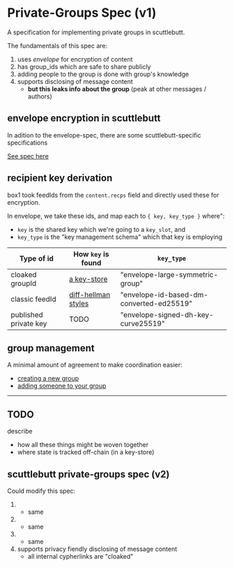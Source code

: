 # Private-Groups Spec (v1)

A specification for implementing private groups in scuttlebutt.

The fundamentals of this spec are:

1. uses _envelope_ for encryption of content
2. has group_ids which are safe to share publicly
3. adding people to the group is done with group's knowledge
4. supports disclosing of message content
    - **but this leaks info about the group** (peak at other messages / authors)

## envelope encryption in scuttlebutt

In adition to the envelope-spec, there are some scuttlebutt-specific specifications

[See spec here](./encryption/README.md)


## recipient key derivation

box1 took feedIds from the `content.recps` field and directly used these for encryption.

In envelope, we take these ids, and map each to `{ key, key_type }` where":
- `key` is the shared key which we're going to a `key_slot`, and 
- `key_type` is the "key management schema" which that key is employing

Type of id            | How `key` is found                                 | `key_type`
----------------------|----------------------------------------------------|-----------------------------------------
cloaked groupId       | [a key-store](./group/group-id/README.md)          | "envelope-large-symmetric-group"
classic feedId        | [diff-hellman styles](./direct-messages/README.md) | "envelope-id-based-dm-converted-ed25519"
published private key | TODO                                               | "envelope-signed-dh-key-curve25519"


## group management

A minimal amount of agreement to make coordination easier:
- [creating a new group](./group/init/README.md)
- [adding someone to your group](./group/add-member/README.md)


---

## TODO

describe
- how all these things might be woven together
- where state is tracked off-chain (in a key-store)


## scuttlebutt private-groups spec (v2)

Could modify this spec:
1. - same
2. - same
3. - same
4. supports privacy fiendly disclosing of message content
    - all internal cypherlinks are "cloaked"

